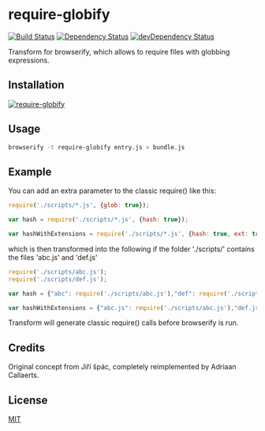 require-globify
===============

[![Build Status](https://travis-ci.org/capaj/require-globify.svg?branch=master)](https://travis-ci.org/capaj/require-globify)
[![Dependency Status](https://david-dm.org/capaj/require-globify.svg)](https://david-dm.org/capaj/require-globify) [![devDependency Status](https://david-dm.org/capaj/require-globify/dev-status.svg)](https://david-dm.org/capaj/require-globify#info=devDependencies)

Transform for browserify, which allows to require files with globbing expressions.

## Installation

[![require-globify](https://nodei.co/npm/require-globify.png?mini=true)](https://nodei.co/npm/require-globify)

## Usage

``` bash
browserify -t require-globify entry.js > bundle.js
```

## Example

You can add an extra parameter to the classic require() like this:

```javascript
require('./scripts/*.js', {glob: true});

var hash = require('./scripts/*.js', {hash: true});

var hashWithExtensions = require('./scripts/*.js', {hash: true, ext: true});
```

which is then transformed into the following if the folder './scripts/' contains the files 'abc.js' and 'def.js'

```javascript
require('./scripts/abc.js');
require('./scripts/def.js');

var hash = {"abc": require('./scripts/abc.js'),"def": require('./scripts/def.js')};

var hashWithExtensions = {"abc.js": require('./scripts/abc.js'),"def.js": require('./scripts/def.js')};
```

Transform will generate classic require() calls before browserify is run.

## Credits
Original concept from Jiří špác, completely reimplemented by Adriaan Callaerts.

## License
[MIT](http://github.com/capaj/require-globify/blob/master/LICENSE)
